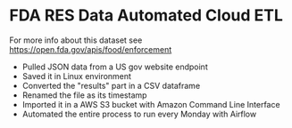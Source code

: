 # FDA RES Data Automated Cloud ETL 

For more info about this dataset see https://open.fda.gov/apis/food/enforcement  

- Pulled JSON data from a US gov website endpoint
- Saved it in Linux environment
- Converted the "results" part in a CSV dataframe
- Renamed the file as its timestamp
- Imported it in a AWS S3 bucket with Amazon Command Line Interface
- Automated the entire process to run every Monday with Airflow   
